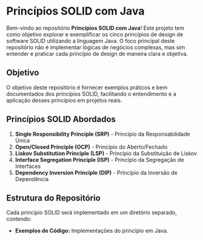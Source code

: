 # Princípios SOLID com Java

Bem-vindo ao repositório **Princípios SOLID com Java**! Este projeto tem como objetivo explorar e exemplificar os cinco princípios de design de software SOLID utilizando a linguagem Java. O foco principal deste repositório não é implementar lógicas de negócios complexas, mas sim entender e praticar cada princípio de design de maneira clara e objetiva.

## Objetivo

O objetivo deste repositório é fornecer exemplos práticos e bem documentados dos princípios SOLID, facilitando o entendimento e a aplicação desses princípios em projetos reais.
## Princípios SOLID Abordados

1. **Single Responsibility Principle (SRP)** - Princípio da Responsabilidade Única
2. **Open/Closed Principle (OCP)** - Princípio do Aberto/Fechado
3. **Liskov Substitution Principle (LSP)** - Princípio da Substituição de Liskov
4. **Interface Segregation Principle (ISP)** - Princípio da Segregação de Interfaces
5. **Dependency Inversion Principle (DIP)** - Princípio da Inversão de Dependência

## Estrutura do Repositório

Cada princípio SOLID será implementado em um diretório separado, contendo:
- **Exemplos de Código:** Implementações do princípio em Java.

